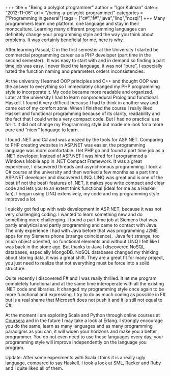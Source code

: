 +++
title = "Being a polyglot programmer"
author = "Igor Kulman"
date = "2012-11-06"
url = "/being-a-polyglot-programmer/"
categories = ["Programming in general"]
tags = ["c#","f#","java","linq","nosql"]
+++
Many programmers learn one platform, one language and stay in their monoculture. Learning many different programming languages can definitely change your programming style and the way you think about problems. It was certainly beneficial for me, here is why.

After learning Pascal, C in the first semester at the University I started be commercial programming career as a PHP developer (part time in the second semester).  It was easy to start with and in demand so finding a part time job was easy. I never liked the language, it was not &#8220;pure&#8221;, I especially hated the function naming and parameters orders inconsistencies.

At the university I learned OOP principles and C++ and thought OOP was the answer to everything so I immediately changed my PHP programming style to incorporate it. My code became more readable and organized.  Later at the university I had to learn nonprocedural Prolog and functional Haskell. I found it very difficult because I had to think in another way and came out of my comfort zone. When I finished the course I really liked Haskell and functional programming because of its clarity, readability and the fact that I could write a very compact code. But I had no practical use for it. It did not change my Programming style but made me look for a more pure and &#8220;nicer&#8221; language to learn.

<!--more-->

I found .NET and C# and was amazed by the tools for ASP.NET. Comparing to PHP creating websites in ASP.NET was easier, the programming language was more comfortable. I let PHP go and found a part time job as a .NET developer. Instead of ASP.NET I was hired for I programmed a Windows Mobile app in .NET Compact Framework. It was a great experience, I discovered threads and asynchronous programming. I took a C# course at the university and then worked a few months as a part time ASP.NET developer and discovered LINQ. LINQ was great and is one of the best (if not the best) features of .NET, it makes you write compact and clear code and lets you to an extent think functional (ideal for me as a Haskell fan). I began using LINQ extensively, my code and my programming style improved a lot.

I quickly got fed up with web development in ASP.NET, because it was not very challenging coding. I wanted to learn something new and do something more challenging. I found a part time job at Siemens that was partly analytical and partly programming and came to contact with Java. The only experience I had with Java before that was programming J2ME apps for my Siemens phone (strange coincidence).  Java felt strange, too much object oriented, no functional elements and without LINQ I felt like I was back in the stone age. But thanks to Java I discovered NoSQL databases, especially MongoDB. NoSQL databases changed my thinking about storing data, it was a great shift. They are a great fit for many project, you just need to realize that not everything must be force into a solid structure.

Quite recently I discovered F# and I was really thrilled. It let me program completely functional and at the same time interoperate with all the existing .NET code and libraries. It changed my programming style once again to be more functional and expressing. I try to do as much coding as possible in F# but is a real shame that Microsoft does not push it and it is still not equal to C#.

At the moment I am exploring Scala and Python through online courses at [Coursera][1] and in the future I may take a look at Erlang. I strongly encourage you do the same, learn as many languages and as many programming paradigms as you can, it will widen your horizons and make you a better programmer. You do not even need to use these languages every day, your programming style will improve independently on the language you program.

Update: After some experiments with Scala I think it is a really ugly language, compared to say Haskell. I took a look at SML, Racker and Ruby and I quite liked all of them.

 [1]: http://coursera.org
